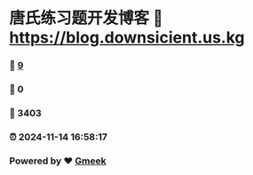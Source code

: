 # 唐氏练习题开发博客 :link: https://blog.downsicient.us.kg 
### :page_facing_up: [9](https://blog.downsicient.us.kg/tag.html) 
### :speech_balloon: 0 
### :hibiscus: 3403 
### :alarm_clock: 2024-11-14 16:58:17 
### Powered by :heart: [Gmeek](https://github.com/Meekdai/Gmeek)
